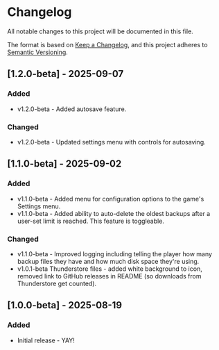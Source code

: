 # Changelog

All notable changes to this project will be documented in this file.

The format is based on [Keep a Changelog](https://keepachangelog.com/en/1.1.0/),
and this project adheres to [Semantic Versioning](https://semver.org/spec/v2.0.0.html).

## [1.2.0-beta] - 2025-09-07

### Added

- v1.2.0-beta - Added autosave feature.

### Changed

- v1.2.0-beta - Updated settings menu with controls for autosaving.

## [1.1.0-beta] - 2025-09-02

### Added

- v1.1.0-beta - Added menu for configuration options to the game's Settings menu.
- v1.1.0-beta - Added ability to auto-delete the oldest backups after a user-set limit is reached. This feature is toggleable.

### Changed

- v1.1.0-beta - Improved logging including telling the player how many backup files they have and how much disk space they're using.
- v1.0.1-beta Thunderstore files - added white background to icon, removed link to GitHub releases in README (so downloads from Thunderstore get counted).

## [1.0.0-beta] - 2025-08-19

### Added

- Initial release - YAY!
